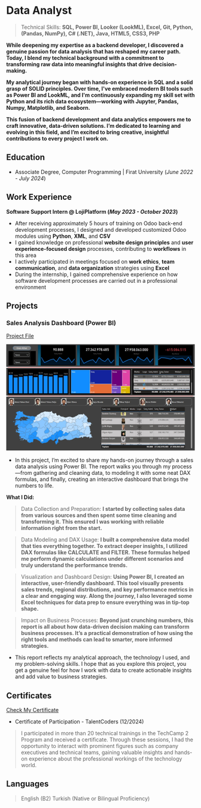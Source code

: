 # Data Analyst

> Technical Skills: **SQL, Power BI, Looker (LookML), Excel, Git, Python, (Pandas, NumPy), C# (.NET), Java, HTML5, CSS3, PHP**

**While deepening my expertise as a backend developer, I discovered a genuine passion for data analysis that has reshaped my career path. Today, I blend my technical background with a commitment to transforming raw data into meaningful insights that drive decision-making.**

**My analytical journey began with hands-on experience in SQL and a solid grasp of SOLID principles. Over time, I've embraced modern BI tools such as Power BI and LookML, and I'm continuously expanding my skill set with Python and its rich data ecosystem—working with Jupyter, Pandas, Numpy, Matplotlib, and Seaborn.**

**This fusion of backend development and data analytics empowers me to craft innovative, data-driven solutions. I’m dedicated to learning and evolving in this field, and I’m excited to bring creative, insightful contributions to every project I work on.**


## Education
- Associate Degree, Computer Programming | Firat University (_June 2022 - July 2024_)

## Work Experience
**Software Support Intern @ LojiPlatform (_May 2023 - October 2023_)**
- After receiving approximately 5 hours of training on Odoo back-end development processes, I designed and developed customized Odoo modules using **Python**, **XML**, and **CSV**
- I gained knowledge on professional **website design principles** and **user experience-focused design** processes, contributing to **workflows** in this area
- I actively participated in meetings focused on **work ethics**, **team communication**, and **data organization** strategies using **Excel**
- During the internship, I gained comprehensive experience on how software development processes are carried out in a professional environment

## Projects
### Sales Analysis Dashboard (Power BI)
[Project File](https://github.com/enskose/Power-BI-Analysis/tree/main)

![satis_dashboard](assets/img/satis_dashboard.jpg)

- In this project, I’m excited to share my hands-on journey through a sales data analysis using Power BI. The report walks you through my process—from gathering and cleaning data, to modeling it with some neat DAX formulas, and finally, creating an interactive dashboard that brings the numbers to life.

**What I Did:**

> Data Collection and Preparation:
> **I started by collecting sales data from various sources and then spent some time cleaning and transforming it. This ensured I was working with reliable information right from the start.**

> Data Modeling and DAX Usage: 
> **I built a comprehensive data model that ties everything together. To extract deeper insights, I utilized DAX formulas like CALCULATE and FILTER. These formulas helped me perform dynamic calculations under different scenarios and truly understand the performance trends.**

> Visualization and Dashboard Design:
> **Using Power BI, I created an interactive, user-friendly dashboard. This tool visually presents sales trends, regional distributions, and key performance metrics in a clear and engaging way. Along the journey, I also leveraged some Excel techniques for data prep to ensure everything was in tip-top shape.**

> Impact on Business Processes:
> **Beyond just crunching numbers, this report is all about how data-driven decision making can transform business processes. It’s a practical demonstration of how using the right tools and methods can lead to smarter, more informed strategies.**

- This report reflects my analytical approach, the technology I used, and my problem-solving skills. I hope that as you explore this project, you get a genuine feel for how I work with data to create actionable insights and add value to business strategies.

## Certificates
[Check My Certificate](https://globallycheck.com/Verified/OutCome?cn=TC2AEC1069B)
- Certificate of Participation - TalentCoders (12/2024)
> I participated in more than 20 technical trainings in the TechCamp 2 Program and received a certificate. Through these sessions, I had the opportunity to interact with prominent figures such as company executives and technical teams, gaining valuable insights and hands-on experience about the professional workings of the technology world.

## Languages
> English (B2)
> Turkish (Native or Bilingual Proficiency)
